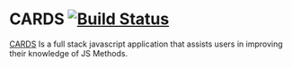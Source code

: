 # CARDS [![Build Status](https://api.travis-ci.org/NickFoden/cards.svg?branch=master)](https://travis-ci.org/NickFoden/cards)


[CARDS](https://intense-inlet-77790.herokuapp.com/) Is a full stack javascript application that assists users in improving their knowledge of JS Methods. 